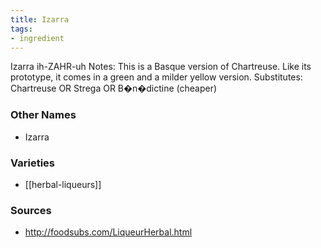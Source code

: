 ```yaml
---
title: Izarra
tags:
- ingredient
---
```

Izarra ih-ZAHR-uh Notes: This is a Basque version of Chartreuse. Like its prototype, it comes in a green and a milder yellow version. Substitutes: Chartreuse OR Strega OR B�n�dictine (cheaper)

### Other Names

* Izarra

### Varieties

* [[herbal-liqueurs]]

### Sources
* http://foodsubs.com/LiqueurHerbal.html
